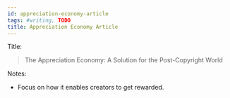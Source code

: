 ```yaml
---
id: appreciation-economy-article
tags: #writing, TODO
title: Appreciation Economy Article
---
```


Title:

> The Appreciation Economy: A Solution for the Post-Copyright World

Notes:

* Focus on how it enables creators to get rewarded.